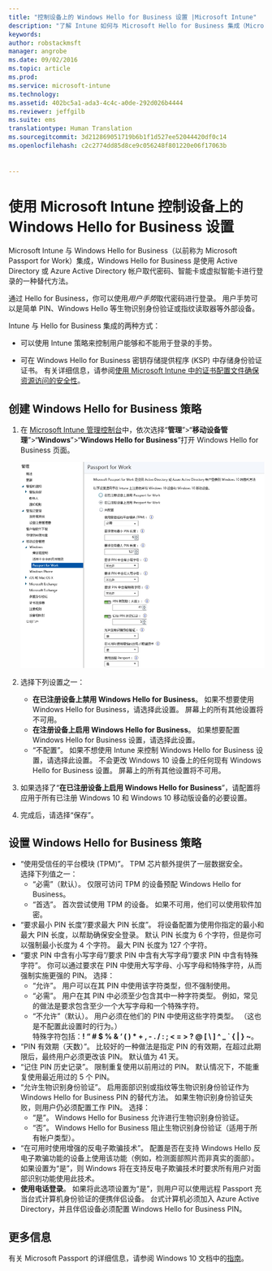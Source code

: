 ```yaml
---
title: "控制设备上的 Windows Hello for Business 设置 |Microsoft Intune"
description: "了解 Intune 如何与 Microsoft Hello for Business 集成（Microsoft Hello for Business 是使用 Active Directory 或 Azure Active Directory 帐户取代密码、智能卡或虚拟智能卡进行登录的一种替代方法）。"
keywords: 
author: robstackmsft
manager: angrobe
ms.date: 09/02/2016
ms.topic: article
ms.prod: 
ms.service: microsoft-intune
ms.technology: 
ms.assetid: 402bc5a1-ada3-4c4c-a0de-292d026b4444
ms.reviewer: jeffgilb
ms.suite: ems
translationtype: Human Translation
ms.sourcegitcommit: 3d212869051719b6b1f1d527ee52044420df0c14
ms.openlocfilehash: c2c2774dd85d8ce9c056248f801220e06f17063b


---
```


# 使用 Microsoft Intune 控制设备上的 Windows Hello for Business 设置
Microsoft Intune 与 Windows Hello for Business（以前称为 Microsoft Passport for Work）集成，Windows Hello for Business 是使用 Active Directory 或 Azure Active Directory 帐户取代密码、智能卡或虚拟智能卡进行登录的一种替代方法。

通过 Hello for Business，你可以使用*用户手势*取代密码进行登录。 用户手势可以是简单 PIN、Windows Hello 等生物识别身份验证或指纹读取器等外部设备。

Intune 与 Hello for Business 集成的两种方式：

-   可以使用 Intune 策略来控制用户能够和不能用于登录的手势。

-   可在 Windows Hello for Business 密钥存储提供程序 (KSP) 中存储身份验证证书。 有关详细信息，请参阅[使用 Microsoft Intune 中的证书配置文件确保资源访问的安全性](secure-resource-access-with-certificate-profiles.md)。

## 创建 Windows Hello for Business 策略

1.  在 [Microsoft Intune 管理控制台](https://manage.microsoft.com)中，依次选择“**管理**”&gt;“**移动设备管理**”&gt;“**Windows**”&gt;“**Windows Hello for Business**”打开 Windows Hello for Business 页面。

    ![Windows Hello for Business 页面](../media/passport.png)

2.  选择下列设置之一：
    - **在已注册设备上禁用 Windows Hello for Business**。 如果不想要使用 Windows Hello for Business，请选择此设置。 屏幕上的所有其他设置将不可用。
    - **在注册设备上启用 Windows Hello for Business**。 如果想要配置 Windows Hello for Business 设置，请选择此设置。
    - “不配置”。 如果不想使用 Intune 来控制 Windows Hello for Business 设置，请选择此设置。 不会更改 Windows 10 设备上的任何现有 Windows Hello for Business 设置。 屏幕上的所有其他设置将不可用。
3.  如果选择了“**在已注册设备上启用 Windows Hello for Business**”，请配置将应用于所有已注册 Windows 10 和 Windows 10 移动版设备的必要设置。
4.  完成后，请选择“保存”。


## 设置 Windows Hello for Business 策略

- “使用受信任的平台模块 (TPM)”。 TPM 芯片额外提供了一层数据安全。<br>选择下列值之一：
    - “必需”（默认）。 仅限可访问 TPM 的设备预配 Windows Hello for Business。
    - “首选”。 首次尝试使用 TPM 的设备。 如果不可用，他们可以使用软件加密。
- “要求最小 PIN 长度”/要求最大 PIN 长度”。 将设备配置为使用你指定的最小和最大 PIN 长度，以帮助确保安全登录。 默认 PIN 长度为 6 个字符，但是你可以强制最小长度为 4 个字符。 最大 PIN 长度为 127 个字符。
- “要求 PIN 中含有小写字母”/要求 PIN 中含有大写字母”/要求 PIN 中含有特殊字符”。 你可以通过要求在 PIN 中使用大写字母、小写字母和特殊字符，从而强制实施更强的 PIN。 选择：
    - “允许”。 用户可以在其 PIN 中使用该字符类型，但不强制使用。
    - “必需”。 用户在其 PIN 中必须至少包含其中一种字符类型。 例如，常见的做法是要求包含至少一个大写字母和一个特殊字符。
    - “不允许”（默认）。 用户必须在他们的 PIN 中使用这些字符类型。 （这也是不配置此设置时的行为。）<br>特殊字符包括：**! “ # $ % &amp; ‘ ( ) &#42; + , - . / : ; &lt; = &gt; ? @ [ \ ] ^ _ &#96; { &#124; } ~**。
- “PIN 有效期（天数）”。 比较好的一种做法是指定 PIN 的有效期，在超过此期限后，最终用户必须更改该 PIN。 默认值为 41 天。
- “记住 PIN 历史记录”。 限制重复使用以前用过的 PIN。 默认情况下，不能重复使用最近用过的 5 个 PIN。
- “允许生物识别身份验证”。 启用面部识别或指纹等生物识别身份验证作为 Windows Hello for Business PIN 的替代方法。 如果生物识别身份验证失败，则用户仍必须配置工作 PIN。 选择：
    - “是”。 Windows Hello for Business 允许进行生物识别身份验证。
    - “否”。 Windows Hello for Business 阻止生物识别身份验证（适用于所有帐户类型）。
- “在可用时使用增强的反电子欺骗技术”。 配置是否在支持 Windows Hello 反电子欺骗功能的设备上使用该功能（例如，检测面部照片而非真实的面部）。<br>如果设置为“是”，则 Windows 将在支持反电子欺骗技术时要求所有用户对面部识别功能使用此技术。
- **使用电话登录**。 如果将此选项设置为“是”，则用户可以使用远程 Passport 充当台式计算机身份验证的便携伴侣设备。 台式计算机必须加入 Azure Active Directory，并且伴侣设备必须配置 Windows Hello for Business PIN。

## 更多信息
有关 Microsoft Passport 的详细信息，请参阅 Windows 10 文档中的[指南](https://technet.microsoft.com/library/mt589441.aspx)。



<!--HONumber=Sep16_HO1-->


